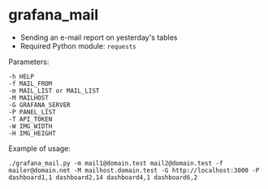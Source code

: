 # grafana_mail

* Sending an e-mail report on yesterday's tables
* Required Python module: `requests`

Parameters:
~~~
-h HELP
-f MAIL_FROM 
-m MAIL_LIST or MAIL_LIST
-M MAILHOST 
-G GRAFANA_SERVER 
-P PANEL_LIST 
-T API_TOKEN 
-W IMG_WIDTH 
-H IMG_HEIGHT
~~~

Example of usage:

~~~
./grafana_mail.py -m mail1@domain.test mail2@domain.test -f mailer@domain.net -M mailhost.domain.test -G http://localhost:3000 -P dashboard1,1 dashboard2,14 dashboard4,1 dashboard6,2
~~~
